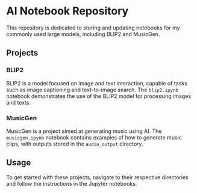 # AI Notebook Repository

This repository is dedicated to storing and updating notebooks for my commonly used large models, including BLIP2 and MusicGen.


## Projects

### BLIP2

BLIP2 is a model focused on image and text interaction, capable of tasks such as image captioning and text-to-image search. The `blip2.ipynb` notebook demonstrates the use of the BLIP2 model for processing images and texts.

### MusicGen

MusicGen is a project aimed at generating music using AI. The `musicgen.ipynb` notebook contains examples of how to generate music clips, with outputs stored in the `audio_output` directory.

## Usage

To get started with these projects, navigate to their respective directories and follow the instructions in the Jupyter notebooks.
